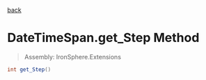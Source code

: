 ﻿

[back](/IronSphere.Extensions/types/DateTimeSpan)

# DateTimeSpan.get_Step Method

> Assembly: IronSphere.Extensions

```csharp
int get_Step()
```



 